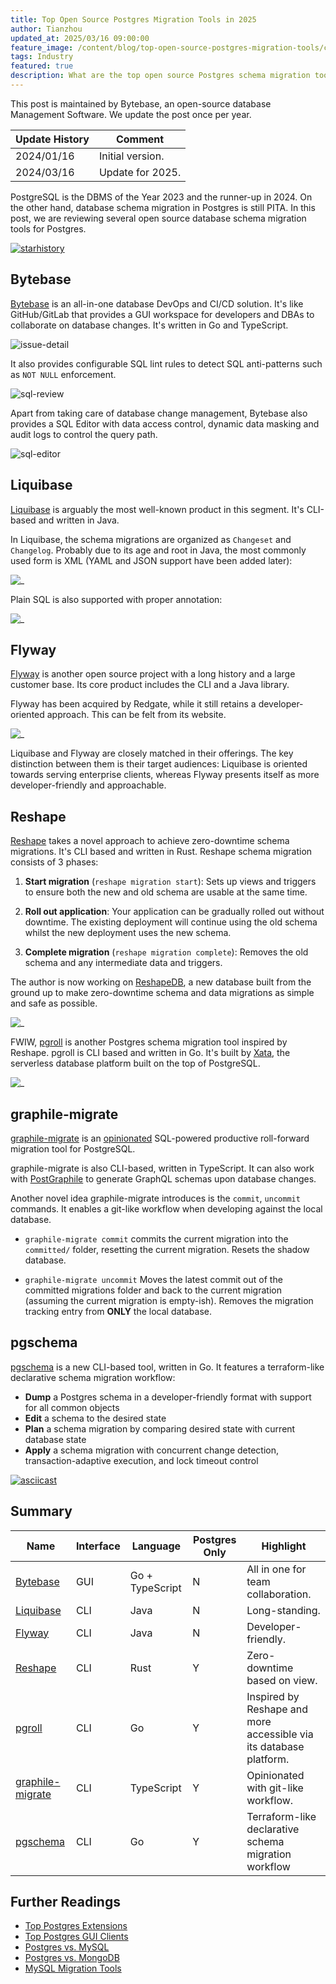 ```yaml
---
title: Top Open Source Postgres Migration Tools in 2025
author: Tianzhou
updated_at: 2025/03/16 09:00:00
feature_image: /content/blog/top-open-source-postgres-migration-tools/cover.webp
tags: Industry
featured: true
description: What are the top open source Postgres schema migration tools.
---
```


<HintBlock type="info">

This post is maintained by Bytebase, an open-source database Management Software. We update the post once per year.

</HintBlock>

| Update History | Comment          |
| -------------- | ---------------- |
| 2024/01/16     | Initial version. |
| 2024/03/16     | Update for 2025. |

PostgreSQL is the DBMS of the Year 2023 and the runner-up in 2024. On the other hand,
database schema migration in Postgres is still PITA. In this post, we are reviewing several open source
database schema migration tools for Postgres.

[![starhistory](/content/blog/top-open-source-postgres-migration-tools/star-history.webp)](https://star-history.com/#bytebase/bytebase&xataio/pgroll&liquibase/liquibase&flyway/flyway&graphile/migrate&fabianlindfors/reshape&Date)

## Bytebase

[Bytebase](https://github.com/bytebase/bytebase) is an all-in-one database DevOps and CI/CD solution. It's like GitHub/GitLab that provides
a GUI workspace for developers and DBAs to collaborate on database changes. It's written in Go and TypeScript.

![issue-detail](/content/blog/top-open-source-postgres-migration-tools/issue-detail.webp)

It also provides configurable SQL lint rules to detect SQL anti-patterns such as `NOT NULL` enforcement.

![sql-review](/content/blog/top-open-source-postgres-migration-tools/sql-review.webp)

Apart from taking care of database change management, Bytebase also provides a SQL Editor with data
access control, dynamic data masking and audit logs to control the query path.

![sql-editor](/content/blog/top-open-source-postgres-migration-tools/sql-editor.webp)

## Liquibase

[Liquibase](https://github.com/liquibase/liquibase) is arguably the most well-known product in this segment. It's CLI-based and written in Java.

In Liquibase, the schema migrations are organized as `Changeset` and `Changelog`. Probably due to its age and root in Java, the most commonly used form is XML (YAML and JSON support have been added later):

![_](/images/products/liquibase/liquibase-xml.webp)

Plain SQL is also supported with proper annotation:

![_](/images/products/liquibase/liquibase-sql.webp)

## Flyway

[Flyway](https://github.com/flyway/flyway) is another open source project with a long history and a large customer base. Its core product includes the CLI and a Java library.

Flyway has been acquired by Redgate, while it still retains a developer-oriented approach. This can be
felt from its website.

![_](/images/products/flyway/flyway-migration.webp)

Liquibase and Flyway are closely matched in their offerings. The key distinction between them is their target audiences: Liquibase is oriented towards serving enterprise clients, whereas Flyway presents itself as more developer-friendly and approachable.

## Reshape

[Reshape](https://github.com/fabianlindfors/reshape) takes a novel approach to achieve zero-downtime
schema migrations. It's CLI based and written in Rust. Reshape schema migration consists of 3 phases:

1. **Start migration** (`reshape migration start`): Sets up views and triggers to ensure both the new and old schema are usable at the same time.

1. **Roll out application**: Your application can be gradually rolled out without downtime. The existing deployment will continue using the old schema whilst the new deployment uses the new schema.

1. **Complete migration** (`reshape migration complete`): Removes the old schema and any intermediate data and triggers.

The author is now working on [ReshapeDB](https://reshapedb.com/), a new database built from the ground up to make zero-downtime schema and data migrations as simple and safe as possible.

![_](/images/products/reshape/reshape.webp)

FWIW, [pgroll](https://github.com/xataio/pgroll) is another Postgres schema
migration tool inspired by Reshape. pgroll is CLI based and written in Go. It's built by [Xata](https://xata.io/), the serverless database platform built on the top of PostgreSQL.

![_](/images/products/pgroll/pgroll-migration-flow.webp)

## graphile-migrate

[graphile-migrate](https://github.com/graphile/migrate) is an [opinionated](https://github.com/graphile/migrate?tab=readme-ov-file#opinions) SQL-powered productive roll-forward migration tool for PostgreSQL.

graphile-migrate is also CLI-based, written in TypeScript. It can also work with [PostGraphile](https://www.graphile.org/postgraphile/) to generate GraphQL schemas upon database changes.

Another novel idea graphile-migrate introduces is the `commit`, `uncommit` commands. It enables a
git-like workflow when developing against the local database.

- `graphile-migrate commit` commits the current migration into the `committed/` folder, resetting the
  current migration. Resets the shadow database.

- `graphile-migrate uncommit` Moves the latest commit out of the committed migrations folder and back to the current migration
  (assuming the current migration is empty-ish). Removes the migration tracking entry from **ONLY** the local database.

## pgschema

[pgschema](https://github.com/pgschema/pgschema) is a new CLI-based tool, written in Go. It features a terraform-like declarative schema migration workflow:

- **Dump** a Postgres schema in a developer-friendly format with support for all common objects
- **Edit** a schema to the desired state
- **Plan** a schema migration by comparing desired state with current database state
- **Apply** a schema migration with concurrent change detection, transaction-adaptive execution, and lock timeout control

[![asciicast](https://asciinema.org/a/vXHygDMUkGYsF6nmz2h0ONEQC.svg)](https://asciinema.org/a/vXHygDMUkGYsF6nmz2h0ONEQC)

## Summary

| Name                                                    | Interface | Language        | Postgres Only | Highlight                                                          |
| ------------------------------------------------------- | --------- | --------------- | ------------- | ------------------------------------------------------------------ |
| [Bytebase](https://github.com/bytebase/bytebase)        | GUI       | Go + TypeScript | N             | All in one for team collaboration.                                 |
| [Liquibase](https://github.com/liquibase/liquibase)     | CLI       | Java            | N             | Long-standing.                                                     |
| [Flyway](https://github.com/flyway/flyway)              | CLI       | Java            | N             | Developer-friendly.                                                |
| [Reshape](https://github.com/fabianlindfors/reshape)    | CLI       | Rust            | Y             | Zero-downtime based on view.                                       |
| [pgroll](https://github.com/xataio/pgroll)              | CLI       | Go              | Y             | Inspired by Reshape and more accessible via its database platform. |
| [graphile-migrate](https://github.com/graphile/migrate) | CLI       | TypeScript      | Y             | Opinionated with git-like workflow.                                |
| [pgschema](https://github.com/pgschema/pgschema)        | CLI       | Go              | Y             | Terraform-like declarative schema migration workflow               |

## Further Readings

- [Top Postgres Extensions](/blog/top-postgres-extension/)
- [Top Postgres GUI Clients](/blog/top-postgres-gui-client/)
- [Postgres vs. MySQL](/blog/postgres-vs-mysql)
- [Postgres vs. MongoDB](/blog/postgres-vs-mongodb)
- [MySQL Migration Tools](/blog/top-open-source-mysql-migration-tools)
